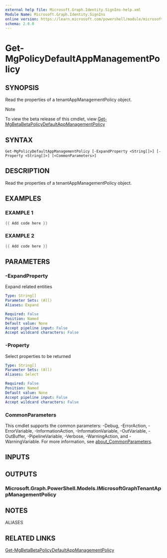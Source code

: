```yaml
---
external help file: Microsoft.Graph.Identity.SignIns-help.xml
Module Name: Microsoft.Graph.Identity.SignIns
online version: https://learn.microsoft.com/powershell/module/microsoft.graph.identity.signins/get-mgpolicydefaultappmanagementpolicy
schema: 2.0.0
---
```


# Get-MgPolicyDefaultAppManagementPolicy

## SYNOPSIS
Read the properties of a tenantAppManagementPolicy object.

> [!NOTE]
> To view the beta release of this cmdlet, view [Get-MgBetaBetaPolicyDefaultAppManagementPolicy](/powershell/module/Microsoft.Graph.Beta.Identity.SignIns/Get-MgBetaPolicyDefaultAppManagementPolicy?view=graph-powershell-beta)

## SYNTAX

```
Get-MgPolicyDefaultAppManagementPolicy [-ExpandProperty <String[]>] [-Property <String[]>] [<CommonParameters>]
```

## DESCRIPTION
Read the properties of a tenantAppManagementPolicy object.

## EXAMPLES

### EXAMPLE 1
```powershell
{{ Add code here }}
```

### EXAMPLE 2
```powershell
{{ Add code here }}
```

## PARAMETERS

### -ExpandProperty
Expand related entities

```yaml
Type: String[]
Parameter Sets: (All)
Aliases: Expand

Required: False
Position: Named
Default value: None
Accept pipeline input: False
Accept wildcard characters: False
```

### -Property
Select properties to be returned

```yaml
Type: String[]
Parameter Sets: (All)
Aliases: Select

Required: False
Position: Named
Default value: None
Accept pipeline input: False
Accept wildcard characters: False
```

### CommonParameters
This cmdlet supports the common parameters: -Debug, -ErrorAction, -ErrorVariable, -InformationAction, -InformationVariable, -OutVariable, -OutBuffer, -PipelineVariable, -Verbose, -WarningAction, and -WarningVariable. For more information, see [about_CommonParameters](http://go.microsoft.com/fwlink/?LinkID=113216).

## INPUTS

## OUTPUTS

### Microsoft.Graph.PowerShell.Models.IMicrosoftGraphTenantAppManagementPolicy
## NOTES

ALIASES

## RELATED LINKS
[Get-MgBetaBetaPolicyDefaultAppManagementPolicy](/powershell/module/Microsoft.Graph.Beta.Identity.SignIns/Get-MgBetaPolicyDefaultAppManagementPolicy?view=graph-powershell-beta)
